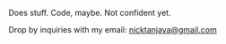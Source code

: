 Does stuff. Code, maybe. Not confident yet.

Drop by inquiries with my email: nicktanjaya@gmail.com
